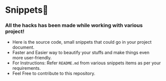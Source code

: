 # Snippets:bookmark:
### All the hacks has been made while working with various project! 
- Here is the source code, small snippets that could go in your project document.
- Faster and Easier way to beautify your stuffs and make things even more user-friendly.
- For Instructions: Refer `README.md` from various snippets items as per your requirements. 
- Feel Free to contribute to this repository.
